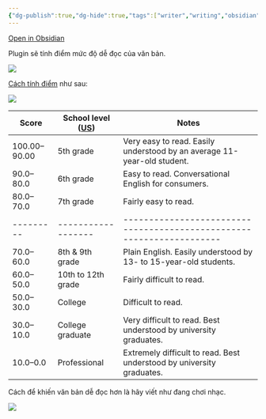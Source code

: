```yaml
---
{"dg-publish":true,"dg-hide":true,"tags":["writer","writing","obsidian","plugins"],"permalink":"/1-project-mad-bear/obsidian/readability-score-danh-gia-do-de-doc/","hide":true,"dgPassFrontmatter":true}
---
```



[Open in Obsidian](obsidian://show-plugin?id=readability-score)

Plugin sẽ tính điểm mức độ dễ đọc của văn bản.

![](https://i.imgur.com/U3oWMGa.gif)

[Cách tính điểm](https://en.wikipedia.org/wiki/Flesch%E2%80%93Kincaid_readability_tests#Flesch_reading_ease) như sau:

![](https://i.imgur.com/ZJvz6qc.png)

|Score|School level ([US](https://en.wikipedia.org/wiki/Education_in_the_United_States "Education in the United States"))|Notes|
|---|---|---|
|100.00–90.00|5th grade|Very easy to read. Easily understood by an average 11-year-old student.|
|90.0–80.0|6th grade|Easy to read. Conversational English for consumers.|
| 80.0–70.0 | 7th grade          | Fairly easy to read.                                                  |
| --------- | ------------------ | --------------------------------------------------------------------- |
| 70.0–60.0 | 8th & 9th grade    | Plain English. Easily understood by 13- to 15-year-old students.      |
| 60.0–50.0 | 10th to 12th grade | Fairly difficult to read.                                             |
| 50.0–30.0 | College            | Difficult to read.                                                    |
| 30.0–10.0 | College graduate   | Very difficult to read. Best understood by university graduates.      |
| 10.0–0.0  | Professional       | Extremely difficult to read. Best understood by university graduates. |


Cách để khiến văn bản dễ đọc hơn là hãy viết như đang chơi nhạc.

![](https://i.imgur.com/OL08aN5.png)